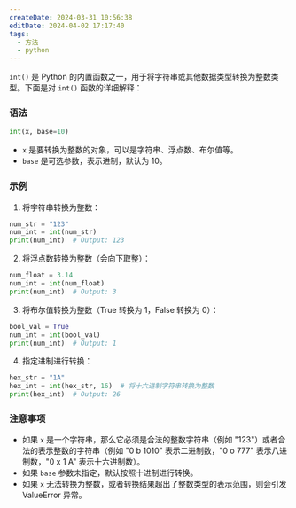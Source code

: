 ```yaml
---
createDate: 2024-03-31 10:56:38
editDate: 2024-04-02 17:17:40
tags:
  - 方法
  - python
---
```

`int()` 是 Python 的内置函数之一，用于将字符串或其他数据类型转换为整数类型。下面是对 `int()` 函数的详细解释：

### 语法
```python
int(x, base=10)
```

- `x` 是要转换为整数的对象，可以是字符串、浮点数、布尔值等。
- `base` 是可选参数，表示进制，默认为 10。

### 示例
1. 将字符串转换为整数：
```python
num_str = "123"
num_int = int(num_str)
print(num_int)  # Output: 123
```

2. 将浮点数转换为整数（会向下取整）：
```python
num_float = 3.14
num_int = int(num_float)
print(num_int)  # Output: 3
```

3. 将布尔值转换为整数（True 转换为 1，False 转换为 0）：
```python
bool_val = True
num_int = int(bool_val)
print(num_int)  # Output: 1
```

4. 指定进制进行转换：
```python
hex_str = "1A"
hex_int = int(hex_str, 16)  # 将十六进制字符串转换为整数
print(hex_int)  # Output: 26
```

### 注意事项
- 如果 `x` 是一个字符串，那么它必须是合法的整数字符串（例如 "123"）或者合法的表示整数的字符串（例如 "0 b 1010" 表示二进制数，"0 o 777" 表示八进制数，"0 x 1 A" 表示十六进制数）。
- 如果 `base` 参数未指定，默认按照十进制进行转换。
- 如果 `x` 无法转换为整数，或者转换结果超出了整数类型的表示范围，则会引发 ValueError 异常。